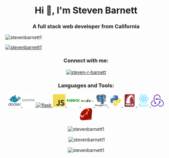 
<h1 align="center">Hi 👋, I'm Steven Barnett</h1>
<h3 align="center">A full stack web developer from California</h3>

<p align="left"> <img src="https://komarev.com/ghpvc/?username=stevenbarnett1&label=Profile%20views&color=0e75b6&style=flat" alt="stevenbarnett1" /> </p>

<p align="left"> <a href="https://github.com/ryo-ma/github-profile-trophy"><img src="https://github-profile-trophy.vercel.app/?username=stevenbarnett1" alt="stevenbarnett1" /></a> </p>

<h3 align="center">Connect with me:</h3>
<p align="center">
<a href="https://linkedin.com/in/steven-r-barnett" target="blank"><img align="center" src="https://raw.githubusercontent.com/rahuldkjain/github-profile-readme-generator/master/src/images/icons/Social/linked-in-alt.svg" alt="steven-r-barnett" height="30" width="40" /></a>
</p>
<h3 align="center">Languages and Tools:</h3>
<p align="center"> <a href="https://www.docker.com/" target="_blank"> <img src="https://raw.githubusercontent.com/devicons/devicon/master/icons/docker/docker-original-wordmark.svg" alt="docker" width="40" height="40"/> </a> <a href="https://expressjs.com" target="_blank"> <img src="https://raw.githubusercontent.com/devicons/devicon/master/icons/express/express-original-wordmark.svg" alt="express" width="40" height="40"/> </a> <a href="https://flask.palletsprojects.com/" target="_blank"> <img src="https://www.vectorlogo.zone/logos/pocoo_flask/pocoo_flask-icon.svg" alt="flask" width="40" height="40"/> </a> <a href="https://developer.mozilla.org/en-US/docs/Web/JavaScript" target="_blank"> <img src="https://raw.githubusercontent.com/devicons/devicon/master/icons/javascript/javascript-original.svg" alt="javascript" width="40" height="40"/> </a> <a href="https://www.nginx.com" target="_blank"> <img src="https://raw.githubusercontent.com/devicons/devicon/master/icons/nginx/nginx-original.svg" alt="nginx" width="40" height="40"/> </a> <a href="https://nodejs.org" target="_blank"> <img src="https://raw.githubusercontent.com/devicons/devicon/master/icons/nodejs/nodejs-original-wordmark.svg" alt="nodejs" width="40" height="40"/> </a> <a href="https://www.postgresql.org" target="_blank"> <img src="https://raw.githubusercontent.com/devicons/devicon/master/icons/postgresql/postgresql-original-wordmark.svg" alt="postgresql" width="40" height="40"/> </a> <a href="https://www.python.org" target="_blank"> <img src="https://raw.githubusercontent.com/devicons/devicon/master/icons/python/python-original.svg" alt="python" width="40" height="40"/> </a> <a href="https://rubyonrails.org" target="_blank"> <img src="https://raw.githubusercontent.com/devicons/devicon/master/icons/rails/rails-original-wordmark.svg" alt="rails" width="40" height="40"/> </a> <a href="https://reactjs.org/" target="_blank"> <img src="https://raw.githubusercontent.com/devicons/devicon/master/icons/react/react-original-wordmark.svg" alt="react" width="40" height="40"/> </a> <a href="https://redux.js.org" target="_blank"> <img src="https://raw.githubusercontent.com/devicons/devicon/master/icons/redux/redux-original.svg" alt="redux" width="40" height="40"/> </a> <a href="https://www.ruby-lang.org/en/" target="_blank"> <img src="https://raw.githubusercontent.com/devicons/devicon/master/icons/ruby/ruby-original.svg" alt="ruby" width="40" height="40"/> </a> </p>

<p align = "center"><img align="center" src="https://github-readme-stats.vercel.app/api/top-langs?username=stevenbarnett1&show_icons=true&locale=en&layout=compact" alt="stevenbarnett1" /></p>

<p align = "center">&nbsp;<img align="center" src="https://github-readme-stats.vercel.app/api?username=stevenbarnett1&show_icons=true&locale=en" alt="stevenbarnett1" /></p>

<p align = "center"><img align="center" src="https://github-readme-streak-stats.herokuapp.com/?user=stevenbarnett1&" alt="stevenbarnett1" /></p>
